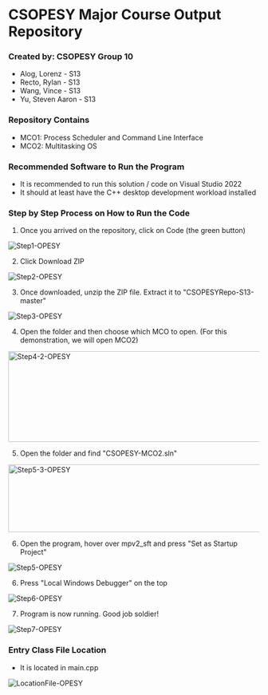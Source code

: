 # CSOPESY Major Course Output Repository
### Created by: CSOPESY Group 10
- Alog, Lorenz - S13
- Recto, Rylan - S13
- Wang, Vince - S13
- Yu, Steven Aaron - S13

### Repository Contains
- MCO1: Process Scheduler and Command Line Interface
- MCO2: Multitasking OS

### Recommended Software to Run the Program
- It is recommended to run this solution / code on Visual Studio 2022
- It should at least have the C++ desktop development workload installed 

### Step by Step Process on How to Run the Code
1. Once you arrived on the repository, click on Code (the green button)

![Step1-OPESY](https://github.com/user-attachments/assets/ff463a12-19db-4ad0-bb7e-f6c5344e5497)
  
2. Click Download ZIP

![Step2-OPESY](https://github.com/user-attachments/assets/5d2f7dac-c303-4e20-98c6-e0fc13b4d1ec)

3. Once downloaded, unzip the ZIP file. Extract it to "CSOPESYRepo-S13-master"

![Step3-OPESY](https://github.com/user-attachments/assets/e1497455-e808-4a14-b868-ec7e97e46204)

4. Open the folder and then choose which MCO to open. (For this demonstration, we will open MCO2)

<img width="925" height="182" alt="Step4-2-OPESY" src="https://github.com/user-attachments/assets/ad0c9a7c-90b8-4dca-abd7-b7d196c2d383" />

5. Open the folder and find "CSOPESY-MCO2.sln"

<img width="768" height="136" alt="Step5-3-OPESY" src="https://github.com/user-attachments/assets/d1ab81c0-c34d-445f-80b1-42600834131a" />


6. Open the program, hover over mpv2_sft and press "Set as Startup Project"

![Step5-OPESY](https://github.com/user-attachments/assets/161d16fe-3738-45ca-a3de-6f3796ac31cd)

6. Press "Local Windows Debugger" on the top

![Step6-OPESY](https://github.com/user-attachments/assets/bcd1ec1d-e551-405e-9446-c9d670a7a555)

7. Program is now running. Good job soldier!

![Step7-OPESY](https://github.com/user-attachments/assets/bec3cb31-0e14-4fef-9572-d97400bcfee2)


### Entry Class File Location
- It is located in main.cpp

![LocationFile-OPESY](https://github.com/user-attachments/assets/33190612-4ccd-4100-a9ed-cf4a52d0bbf3)






